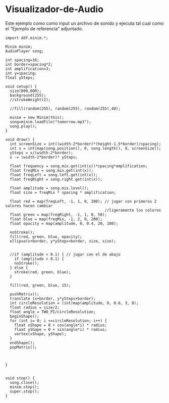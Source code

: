 # Visualizador-de-Audio

Este ejemplo como como input un archivo de sonido y ejecuta tal cual como el "Ejemplo de referencia" adjuntado.

    import ddf.minim.*;

    Minim minim;
    AudioPlayer song;

    int spacing=16;
    int border=spacing*2;
    int amplification=3;
    int y=spacing;
    float ySteps;

    void setup() {
      size(800,800);
      background(255);
      //strokeWeight(2);

      //fill(random(255), random(255), random(255),40);

      minim = new Minim(this);
      song=minim.loadFile("tomorrow.mp3");
      song.play();
    }

    void draw() {
      int screenSize = int((width-2*border)*(height-1.5*border)/spacing);
      int x = int(map(song.position(), 0, song.length(), 0, screenSize));
      ySteps = x/(width-2*border);
      x -= (width-2*border)* ySteps;

      float frequency = song.mix.get(int(x))*spacing*amplification;
      float freqMix = song.mix.get(int(x));
      float freqLeft = song.left.get(int(x));
      float freqRight = song.right.get(int(x));

      float amplitude = song.mix.level();
      float size = freqMix * spacing * amplification;

      float red = map(freqLeft, -1, 1, 0, 200); // jugar con primeros 2 valores hacen cambiar
                                                //ligeramente los colores
      float green = map(freqRight, -1, 1, 0, 50);
      float blue = map(freqMix, -1, 2, 0, 200);
      float opacity = map(amplitude, 0, 0.4, 20, 100);

      noStroke();
      fill(red, green, blue, opacity);
      ellipse(x+border, y*ySteps+border, size, size);


      //if (amplitude < 0.1) { // jugar con el de abajo
        if (amplitude < 0.1) {
        noStroke();
      } else {
        stroke(red, green, blue);
      }

      fill(red, green, blue, 15);

      pushMatrix();
      translate (x+border, y*ySteps+border);
      int circleResolution = (int)map(amplitude, 0, 0.6, 3, 8);
      float radius = size/2;
      float angle = TWO_PI/circleResolution;
      beginShape();
      for (int i= 0; i <=circleResolution; i++) {
        float xShape = 0 + cos(angle*i) * radius;
        float yShape = 0 + sin(angle*i) * radius;
        vertex(xShape, yShape);
      }
      endShape();
      popMatrix();



    }


    void stop() {
      song.close();
      minim.stop();
      super.stop();
    }

